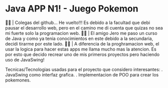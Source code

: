 # Java APP N1! - Juego Pokemon
🐕‍🦺 | Colegas del github... He vuelto!!! Es debido a la facultad que debi pausar el desarrollo web, pero en el camino me di cuenta que quizas no sea mi fuerte solo la programacion web.
🐕‍🦺 | El amigo Jero me paso un curso de Java y como ya tenia conocimientos en este debido a la secundaria, decidi tirarme por este lado.
🐕‍🦺 | A diferencia de la proghramacion web, el usar la logica para hacer estas apps me llama mucho mas la atencion. Es por esto que decido recrear uno de mis primeros proyectos pero haciendo uso de JavaSwing!

Tecnicas/Tecnologias usadas para el proyecto que considero interesantes:
. JavaSwing como interfaz grafica.
. Implementacion de POO para crear los pokemones.

